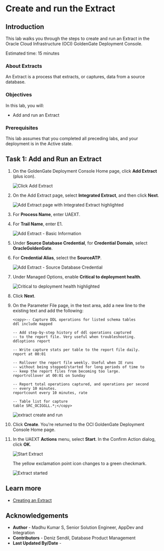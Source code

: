 # Create and run the Extract

## Introduction

This lab walks you through the steps to create and run an Extract in the Oracle Cloud Infrastructure (OCI) GoldenGate Deployment Console.

Estimated time: 15 minutes

### About Extracts 

An Extract is a process that extracts, or captures, data from a source database. 

### Objectives

In this lab, you will:
* Add and run an Extract


### Prerequisites

This lab assumes that you completed all preceding labs, and your deployment is in the Active state.

## Task 1: Add and Run an Extract

1.  On the GoldenGate Deployment Console Home page, click **Add Extract** (plus icon).

    ![Click Add Extract](images/add-extract.png " ")

2.  On the Add Extract page, select **Integrated Extract**, and then click **Next**.

    ![Add Extract page with Integrated Extract highlighted](images/select-integratre-extract.png " ")

3.  For **Process Name**, enter UAEXT.

4.  For **Trail Name**, enter E1.

    ![Add Extract - Basic Information](images/extract-name.png " ")

5.  Under **Source Database Credential**, for **Credential Domain**, select **OracleGoldenGate**.

6.  For **Credential Alias**, select the **SourceATP**.

    ![Add Extract - Source Database Credential](images/credential-store-select.png " ")

7.  Under Managed Options, enable **Critical to deployment health**.

    ![Critical to deployment health highlighted](images/critical-to-deployment-health.png " ")

8.  Click **Next**.

9.  On the Parameter File page, in the text area, add a new line to the existing text and add the following:

    ```
    <copy>-- Capture DDL operations for listed schema tables
    ddl include mapped

    -- Add step-by-step history of ddl operations captured
    -- to the report file. Very useful when troubleshooting.
    ddloptions report

    -- Write capture stats per table to the report file daily.
    report at 00:01

    -- Rollover the report file weekly. Useful when IE runs
    -- without being stopped/started for long periods of time to
    -- keep the report files from becoming too large.
    reportrollover at 00:01 on Sunday

    -- Report total operations captured, and operations per second
    -- every 10 minutes.
    reportcount every 10 minutes, rate

    -- Table list for capture
    table SRC_OCIGGLL.*;</copy>
    ```

    ![extract create and run](images/extract-create-and-run.png " ")

10. Click **Create**. You're returned to the OCI GoldenGate Deployment Console Home page.

11. In the UAEXT **Actions** menu, select **Start**. In the Confirm Action dialog, click **OK**.

    ![Start Extract](images/02-12-ggs-start-extract.png)

    The yellow exclamation point icon changes to a green checkmark.

    ![Extract started](images/02-ggs-extract-started.png)



## Learn more

* [Creating an Extract](https://docs.oracle.com/en/cloud/paas/goldengate-service/using/goldengate-deployment-console.html#GUID-3B004DB0-2F41-4FC2-BDD4-4DE809F52448)


## Acknowledgements
* **Author** - Madhu Kumar S, Senior Solution Engineer, AppDev and Integration 
* **Contributors** -  Deniz Sendil, Database Product Management
* **Last Updated By/Date** - 